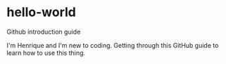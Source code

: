 # hello-world
Github introduction guide

I'm Henrique and I'm new to coding. Getting through this GitHub guide to learn how to use this thing.
